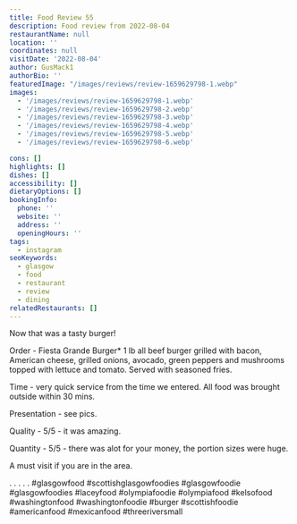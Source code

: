 ```yaml
---
title: Food Review 55
description: Food review from 2022-08-04
restaurantName: null
location: ''
coordinates: null
visitDate: '2022-08-04'
author: GusMack1
authorBio: ''
featuredImage: "/images/reviews/review-1659629798-1.webp"
images:
  - '/images/reviews/review-1659629798-1.webp'
  - '/images/reviews/review-1659629798-2.webp'
  - '/images/reviews/review-1659629798-3.webp'
  - '/images/reviews/review-1659629798-4.webp'
  - '/images/reviews/review-1659629798-5.webp'
  - '/images/reviews/review-1659629798-6.webp'

cons: []
highlights: []
dishes: []
accessibility: []
dietaryOptions: []
bookingInfo:
  phone: ''
  website: ''
  address: ''
  openingHours: ''
tags:
  - instagram
seoKeywords:
  - glasgow
  - food
  - restaurant
  - review
  - dining
relatedRestaurants: []
---
```

Now that was a tasty burger! 

Order - Fiesta Grande Burger*
1 lb all beef burger grilled with bacon, American cheese, grilled onions, avocado, green peppers and mushrooms topped with lettuce and tomato. Served with seasoned fries.

Time - very quick service from the time we entered. All food was brought outside within 30 mins.

Presentation - see pics.

Quality - 5/5 - it was amazing.

Quantity - 5/5 - there was alot for your money, the portion sizes were huge.

A must visit if you are in the area.

.
.
.
.
.
#glasgowfood #scottishglasgowfoodies #glasgowfoodie #glasgowfoodies
#laceyfood #olympiafoodie #olympiafood #kelsofood #washingtonfood #washingtonfoodie #burger #scottishfoodie #americanfood #mexicanfood #threeriversmall
